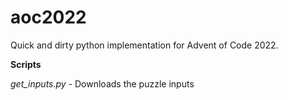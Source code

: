 # aoc2022
Quick and dirty python implementation for Advent of Code 2022.

**Scripts**

*get_inputs.py* - Downloads the puzzle inputs
